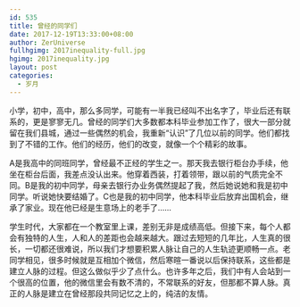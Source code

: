 ```yaml
---
id: 535
title: 曾经的同学们
date: 2017-12-19T13:33:00+08:00
author: ZerUniverse
fullhgimg: 2017inequality-full.jpg
hgimg: 2017inequality.jpg
layout: post
categories:
  - 岁月
---
```


小学，初中，高中，那么多同学，可能有一半我已经叫不出名字了，毕业后还有联系的，更是寥寥无几。曾经的同学们大多数都本科毕业参加工作了，很大一部分就留在我们县城，通过一些偶然的机会，我重新“认识”了几位以前的同学<!--more-->。他们都找到了不错的工作。他们的经历，他们的改变，就像一个个精彩的故事。

A是我高中的同班同学，曾经最不正经的学生之一。那天我去银行柜台办手续，他坐在柜台后面，我差点没认出来。他穿着西装，打着领带，跟以前的气质完全不同。B是我的初中同学，母亲去银行办业务偶然提起了我，然后她说她和我是初中同学。听说她快要结婚了。C也是我的初中同学，他本科毕业后放弃出国机会，继承了家业。现在他已经是生意场上的老手了……

学生时代，大家都在一个教室里上课，差别无非是成绩高低。但接下来，每个人都会有独特的人生，人和人的差距也会越来越大。跟过去短短的几年比，人生真的很长，一切都还很难说，所以我们才想要积累人脉让自己的人生轨迹更顺畅一点。老同学相见，很多时候就是互相加个微信，然后寒暄一番说以后保持联系，这些都是建立人脉的过程。但这么做似乎少了点什么。也许多年之后，我们中有人会站到一个很高的位置，他的微信里会有数不清的，不常联系的好友，但那都不算人脉。真正的人脉是建立在曾经那段共同记忆之上的，纯洁的友情。